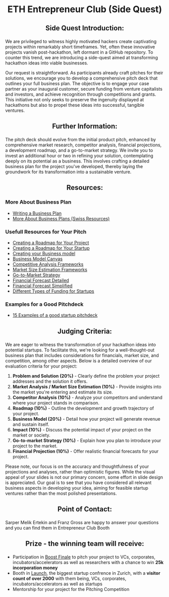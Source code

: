 # <p align="center"> ETH Entrepreneur Club (Side Quest) </p>

## <p align="center"> Side Quest Introduction: </p>

We are privileged to witness highly motivated hackers create captivating projects within remarkably short timeframes. Yet, often these innovative projects vanish post-hackathon, left dormant in a GitHub repository. To counter this trend, we are introducing a side-quest aimed at transforming hackathon ideas into viable businesses.

Our request is straightforward. As participants already craft pitches for their solutions, we encourage you to develop a comprehensive pitch deck that outlines your full business plan. The objective is to engage your case partner as your inaugural customer, secure funding from venture capitalists and investors, and achieve recognition through competitions and grants. This initiative not only seeks to preserve the ingenuity displayed at hackathons but also to propel these ideas into successful, tangible ventures.

## <p align="center"> Further Information: </p>

The pitch deck should evolve from the initial product pitch, enhanced by comprehensive market research, competitor analysis, financial projections, a development roadmap, and a go-to-market strategy. We invite you to invest an additional hour or two in refining your solution, contemplating deeply on its potential as a business. This involves crafting a detailed business plan for the project you've developed, thereby laying the groundwork for its transformation into a sustainable venture.

##  <p align="center"> Resources: </p>
### More About Business Plan ###
- [Writing a Business Plan](https://www.forbes.com/advisor/business/how-to-write-a-business-plan/)
- [More About Business Plans (Swiss Resources)](https://www.kmu.admin.ch/kmu/en/home/concrete-know-how/setting-up-sme/starting-business/first-step/well-planned-start-up/business-plan.html)
  
### Usefull Resources for Your Pitch  ###
- [Creating a Roadmap for Your Project](https://kissflow.com/project/project-roadmap/)
- [Creating a Roadmap for Your Startup](https://yojji.io/blog/roadmap-startup-guide-examples)
- [Creating your Business model](https://www.aha.io/roadmapping/guide/product-strategy/what-are-some-examples-of-a-business-model)
- [Business Model Canvas](https://www.strategyzer.com/library/the-business-model-canvas)
- [Competitive Analysis Frameworks](https://www.similarweb.com/blog/research/market-research/competitor-analysis-frameworks/)
- [Market Size Estimation Frameworks](https://www.b2binternational.com/research/methods/faq/how-do-i-estimate-a-market-size/)
- [Go-to-Market Strategy](https://asana.com/resources/go-to-market-gtm-strategy)
- [Financial Forecast Detailed](https://www.indeed.com/career-advice/career-development/financial-projection-startup)
- [Financial Forecast Simplified](https://www.uschamber.com/co/run/finance/financial-forecast-for-business-plan)
- [Different Types of Funding for Startups](https://www.startups.com/library/expert-advice/5-types-startup-funding)

### Examples for a Good Pitchdeck ###
- [15 Examples of a good startup pitchdeck](https://pitch.com/blog/15-great-pitch-decks-from-successful-startups)

## <p align="center"> Judging Criteria: </p>

We are eager to witness the transformation of your hackathon ideas into potential startups. To facilitate this, we're looking for a well-thought-out business plan that includes considerations for financials, market size, and competition, among other aspects. Below is a detailed overview of our evaluation criteria for your project:

1. **Problem and Solution (20%)** - Clearly define the problem your project addresses and the solution it offers.
2. **Market Analysis / Market Size Estimation (10%)** - Provide insights into the market you're entering and estimate its size.
3. **Competitor Analysis (10%)** - Analyze your competitors and understand where your project stands in comparison.
4. **Roadmap (10%)** - Outline the development and growth trajectory of your project.
5. **Business Model (20%)** - Detail how your project will generate revenue and sustain itself.
6. **Impact (10%)** - Discuss the potential impact of your project on the market or society.
7. **Go-to-market Strategy (10%)** - Explain how you plan to introduce your project to the market.
8. **Financial Projection (10%)** - Offer realistic financial forecasts for your project.

Please note, our focus is on the accuracy and thoughtfulness of your projections and analyses, rather than optimistic figures. While the visual appeal of your slides is not our primary concern, some effort in slide design is appreciated. Our goal is to see that you have considered all relevant business aspects in developing your idea, aiming for feasible startup ventures rather than the most polished presentations.

## <p align="center"> Point of Contact: </p>

Sarper Melik Ertekin and Franz Gross are happy to answer your questions and you can find them in Entrepreneur Club Booth


## <p align="center"> Prize - the winning team will receive: </p>

- Participation in [Boost Finale](https://www.entrepreneur-club.org/events/boost) to pitch your project to VCs, corporates, incubators/accelerators as well as researchers with a chance to win **25k incorporation money**
- Booth in [Launch](https://www.launch-startup.ch/), the biggest startup confrence in Zurich, with a **visitor count of over 2000** with them being, VCs, corporates, incubators/accelerators as well as startups
- Mentorship for your project for the Pitching Competition
